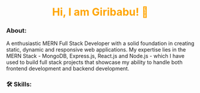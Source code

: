 <h1 align='center' style="color: orange">
  Hi, I am Giribabu! 👋
</h1>

<h3>About:</h3>
<div>
  A enthusiastic MERN Full Stack Developer with a solid foundation in creating static, dynamic and responsive web applications. My expertise lies in the MERN Stack - 
  MongoDB, Express.js, React.js and Node.js - which I have used to build full stack projects that showcase my ability to handle both frontend development and 
  backend development.
</div>

<div>
  <h3>🛠️ Skills:</h3>
  <p>
    
  </p>
</div>
